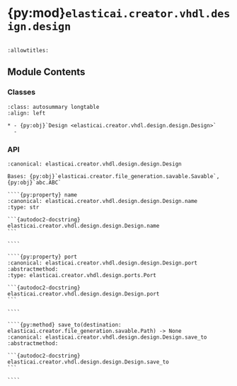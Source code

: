 # {py:mod}`elasticai.creator.vhdl.design.design`

```{py:module} elasticai.creator.vhdl.design.design
```

```{autodoc2-docstring} elasticai.creator.vhdl.design.design
:allowtitles:
```

## Module Contents

### Classes

````{list-table}
:class: autosummary longtable
:align: left

* - {py:obj}`Design <elasticai.creator.vhdl.design.design.Design>`
  -
````

### API

`````{py:class} Design(name: str)
:canonical: elasticai.creator.vhdl.design.design.Design

Bases: {py:obj}`elasticai.creator.file_generation.savable.Savable`, {py:obj}`abc.ABC`

````{py:property} name
:canonical: elasticai.creator.vhdl.design.design.Design.name
:type: str

```{autodoc2-docstring} elasticai.creator.vhdl.design.design.Design.name
```

````

````{py:property} port
:canonical: elasticai.creator.vhdl.design.design.Design.port
:abstractmethod:
:type: elasticai.creator.vhdl.design.ports.Port

```{autodoc2-docstring} elasticai.creator.vhdl.design.design.Design.port
```

````

````{py:method} save_to(destination: elasticai.creator.file_generation.savable.Path) -> None
:canonical: elasticai.creator.vhdl.design.design.Design.save_to
:abstractmethod:

```{autodoc2-docstring} elasticai.creator.vhdl.design.design.Design.save_to
```

````

`````
